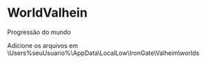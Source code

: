 # WorldValhein
Progressão do mundo

Adicione os arquivos em \Users\%seuUsuario%\AppData\LocalLow\IronGate\Valheim\worlds
